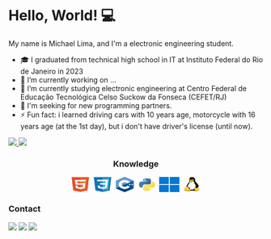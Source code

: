 # Hello, World! 💻

My name is Michael Lima, and I'm a electronic engineering student.

- 🎓 I graduated from technical high school in IT at Instituto Federal do Rio de Janeiro in 2023
- 🔭 I’m currently working on ...
- 🌱 I’m currently studying electronic engineering at Centro Federal de Educação Tecnológica Celso Suckow da Fonseca (CEFET/RJ)
- 🤝 I'm seeking for new programming partners.
- ⚡ Fun fact: i learned driving cars with 10 years age, motorcycle with 16 years age (at the 1st day), but i don't have driver's license (until now).

<div>
  <a href="https://github.com/MichaelLimaDeveloper">
    <img height="180em" src="https://github-readme-stats.vercel.app/api/top-langs/?username=MichaelLimaDeveloper&layout=compact&langs_count=7&theme=synthwave"/>
    <img height="180em" src="https://github-readme-stats.vercel.app/api?username=MichaelLimaDeveloper&show_icons=true&theme=synthwave&include_all_commits=true&count_private=true"/>
  </a>
</div>

<div style="text-align: center;">
  <h3>Knowledge</h3>
  <img align="center" alt="HTML" height="30" width="40" src="https://github.com/devicons/devicon/blob/master/icons/html5/html5-original.svg">    
  <img align="center" alt="CSS" height="30" width="40" src="https://github.com/devicons/devicon/blob/master/icons/css3/css3-original.svg">
  <img align="center" alt="C++" height="30" width="40" src="https://github.com/devicons/devicon/blob/master/icons/cplusplus/cplusplus-original.svg">
  <img align="center" alt="PYTHON" height="30" width="40" src="https://github.com/devicons/devicon/blob/master/icons/python/python-original.svg">
  <img align="center" alt="WINDOWS" height="30" width="40" src="https://github.com/devicons/devicon/blob/master/icons/windows11/windows11-original.svg">
  <img align="center" alt="LINUX" height="30" width="40" src="https://github.com/devicons/devicon/blob/master/icons/linux/linux-original.svg">
</div>

### Contact

<div> 
  <a href="https://www.youtube.com/@clemontdugx" target="_blank"><img src="https://img.shields.io/badge/YouTube-FF0000?style=for-the-badge&logo=youtube&logoColor=white" target="_blank"></a>
  <a href="www.linkedin.com/in/michaelmlima" target="_blank"><img src="https://img.shields.io/badge/LinkedIn-0077B5?style=for-the-badge&logo=linkedin&logoColor=white" target="_blank"></a>
  <a href="mailto:michaeltwitter364@gmail.com"><img src="https://img.shields.io/badge/-Gmail-%23333?style=for-the-badge&logo=gmail&logoColor=white" target="_blank"></a> 
</div>
